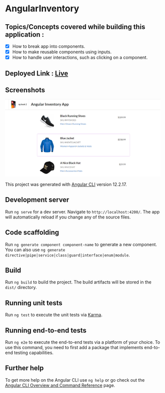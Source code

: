 # AngularInventory

## Topics/Concepts covered while building this application : 
- [x] How to break app into components.
- [x] How to make reusable components using inputs.
- [x] How to handle user interactions, such as clicking on a component.

## Deployed Link : [Live](https://angular-inventory-alpha.vercel.app/)

## Screenshots
![img](https://github.com/kuluruvineeth/AngularGuide/blob/2.angular-inventory/src/screenshots/img1.PNG)

This project was generated with [Angular CLI](https://github.com/angular/angular-cli) version 12.2.17.

## Development server

Run `ng serve` for a dev server. Navigate to `http://localhost:4200/`. The app will automatically reload if you change any of the source files.

## Code scaffolding

Run `ng generate component component-name` to generate a new component. You can also use `ng generate directive|pipe|service|class|guard|interface|enum|module`.

## Build

Run `ng build` to build the project. The build artifacts will be stored in the `dist/` directory.

## Running unit tests

Run `ng test` to execute the unit tests via [Karma](https://karma-runner.github.io).

## Running end-to-end tests

Run `ng e2e` to execute the end-to-end tests via a platform of your choice. To use this command, you need to first add a package that implements end-to-end testing capabilities.

## Further help

To get more help on the Angular CLI use `ng help` or go check out the [Angular CLI Overview and Command Reference](https://angular.io/cli) page.
